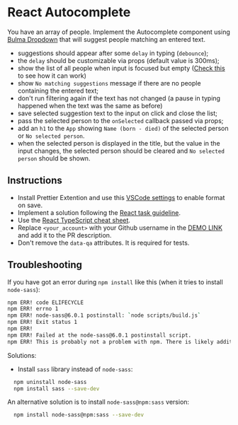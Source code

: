 # React Autocomplete

You have an array of people. Implement the Autocomplete component
using [Bulma Dropdown](https://bulma.io/documentation/components/dropdown/)
that will suggest people matching an entered text.

- suggestions should appear after some `delay` in typing (`debounce`);
- the `delay` should be customizable via props (default value is 300ms);
- show the list of all people when input is focused but empty ([Check this](https://mui.com/material-ui/react-autocomplete/#combo-box) to see how it can work)
- show `No matching suggestions` message if there are no people containing the entered text;
- don't run filtering again if the text has not changed (a pause in typing happened when the text was the same as before)
- save selected suggestion text to the input on click and close the list;
- pass the selected person to the `onSelected` callback passed via props;
- add an `h1` to the `App` showing `Name (born - died)` of the selected person or `No selected person`.
- when the selected person is displayed in the title, but the value in the input changes, the selected person should be cleared and `No selected person` should be shown.

## Instructions
- Install Prettier Extention and use this [VSCode settings](https://mate-academy.github.io/fe-program/tools/vscode/settings.json) to enable format on save.
- Implement a solution following the [React task guideline](https://github.com/mate-academy/react_task-guideline#react-tasks-guideline).
- Use the [React TypeScript cheat sheet](https://mate-academy.github.io/fe-program/js/extra/react-typescript).
- Replace `<your_account>` with your Github username in the [DEMO LINK](https://YuriiMykhailenko.github.io/react_autocomplete/) and add it to the PR description.
- Don't remove the `data-qa` attributes. It is required for tests.

## Troubleshooting

If you have got an error during `npm install` like this (when it tries to install `node-sass`):

```bash
npm ERR! code ELIFECYCLE
npm ERR! errno 1
npm ERR! node-sass@6.0.1 postinstall: `node scripts/build.js`
npm ERR! Exit status 1
npm ERR!
npm ERR! Failed at the node-sass@6.0.1 postinstall script.
npm ERR! This is probably not a problem with npm. There is likely additional logging output above.
```

Solutions:

- Install `sass` library instead of `node-sass`:

```bash
  npm uninstall node-sass
  npm install sass --save-dev
```

An alternative solution is to install `node-sass@npm:sass` version:

```bash
  npm install node-sass@npm:sass --save-dev
```
